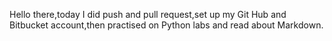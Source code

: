 Hello there,today I did push and pull request,set up my Git Hub and Bitbucket account,then practised on Python labs and read about Markdown.